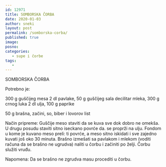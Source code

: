 ```yaml
---
id: 12971
title: SOMBORSKA ČORBA
date: 2020-01-03
author: sneki
layout: post
permalink: /somborska-corba/
published: true
image: 
posno: 
categories:
   - supe i čorbe
tags:
   -
---
```

SOMBORSKA ČORBA

Potrebno je:

300 g guščijeg mesa 
 2 dl pavlake,
50 g guščijeg sala 
 decilitar mleka,
300 g crnog luka 
 2 dl ulja,
100 g paprike 
 
50 g brašna, 
 začini, so, biber i lovorov list

 
Način pripreme:
Guščije meso staviti da se kuva sve dok dobro ne
omekša. U drugu posudu staviti sitno iseckano povrće da.
se proprži na ulju. Fondom u kome je kuvano meso preli:
ti povrće, a meso sitno iskidati i sve zajedno kuvati još
oko 30 minuta. Brašno izmešati sa pavlakom i mlekom
(voditi računa da se brašno ne ugrudva) naliti u čorbu i
začiniti po želji. Čorbu služiti vruđu.

Napomena: Da se brašno ne zgrudva masu procediti u
čorbu.

  

